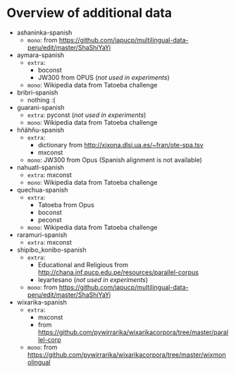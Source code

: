 # Overview of additional data

- ashaninka-spanish
  - `mono`: from <https://github.com/iapucp/multilingual-data-peru/edit/master/ShaShiYaYi>
- aymara-spanish
  - `extra`:
    - boconst
    - JW300 from OPUS (*not used in experiments*)
  - `mono`: Wikipedia data from Tatoeba challenge
- bribri-spanish
  - nothing :(
- guarani-spanish
  - `extra`: pyconst (*not used in experiments*)
  - `mono`: Wikipedia data from Tatoeba challenge
- hñähñu-spanish
  - `extra`:
    - dictionary from <http://xixona.dlsi.ua.es/~fran/ote-spa.tsv>
    - mxconst
  - `mono`: JW300 from Opus (Spanish alignment is not available)
- nahuatl-spanish
  - `extra`: mxconst
  - `mono`: Wikipedia data from Tatoeba challenge
- quechua-spanish
  - `extra`:
    - Tatoeba from Opus
    - boconst
    - peconst
  - `mono`: Wikipedia data from Tatoeba challenge
- raramuri-spanish
  - `extra`: mxconst
- shipibo_konibo-spanish
  - `extra`:
    - Educational and Religious from <http://chana.inf.pucp.edu.pe/resources/parallel-corpus>
    - leyartesano (*not used in experiments*)
  - `mono`: from <https://github.com/iapucp/multilingual-data-peru/edit/master/ShaShiYaYi>
- wixarika-spanish
  - `extra`:
    - mxconst
    - from <https://github.com/pywirrarika/wixarikacorpora/tree/master/parallel-corp>
  - `mono`: from <https://github.com/pywirrarika/wixarikacorpora/tree/master/wixmonolingual>
